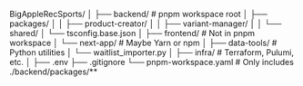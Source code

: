 BigAppleRecSports/
│
├── backend/                  # pnpm workspace root
│   ├── packages/
│   │   ├── product-creator/
│   │   ├── variant-manager/
│   │   └── shared/
│   └── tsconfig.base.json
│
├── frontend/                 # Not in pnpm workspace
│   └── next-app/             # Maybe Yarn or npm
│
├── data-tools/               # Python utilities
│   └── waitlist_importer.py
│
├── infra/                    # Terraform, Pulumi, etc.
│
├── .env
├── .gitignore
└── pnpm-workspace.yaml       # Only includes ./backend/packages/**